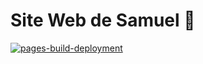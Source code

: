 # Site Web de Samuel 🙂

[![pages-build-deployment](https://github.com/samuel-colin/samuel-colin.github.io/actions/workflows/pages/pages-build-deployment/badge.svg?branch=main)](https://github.com/samuel-colin/samuel-colin.github.io/actions/workflows/pages/pages-build-deployment)